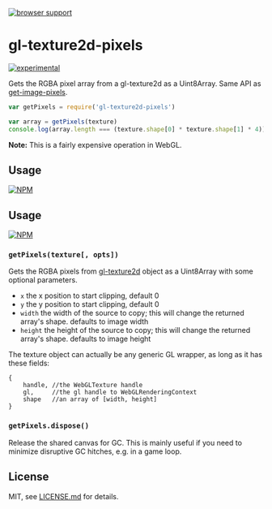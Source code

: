 [![browser support](https://ci.testling.com/mattdesl/gl-texture2d-pixels.png)](https://ci.testling.com/mattdesl/gl-texture2d-pixels)

# gl-texture2d-pixels

[![experimental](http://badges.github.io/stability-badges/dist/experimental.svg)](http://github.com/badges/stability-badges)

Gets the RGBA pixel array from a gl-texture2d as a Uint8Array. Same API as [get-image-pixels](https://github.com/mattdesl/get-image-pixels).

```js
var getPixels = require('gl-texture2d-pixels')

var array = getPixels(texture)
console.log(array.length === (texture.shape[0] * texture.shape[1] * 4)) //true
```

**Note:** This is a fairly expensive operation in WebGL. 

## Usage

[![NPM](https://nodei.co/npm/gl-texture2d-pixels.png)](https://nodei.co/npm/gl-texture2d-pixels/)

## Usage

[![NPM](https://nodei.co/npm/get-image-pixels.png)](https://nodei.co/npm/get-image-pixels/)

### `getPixels(texture[, opts])`

Gets the RGBA pixels from [gl-texture2d](https://www.npmjs.org/package/gl-texture2d) object as a Uint8Array with some optional parameters.

- `x` the x position to start clipping, default 0
- `y` the y position to start clipping, default 0
- `width` the width of the source to copy; this will change the returned array's shape. defaults to image width
- `height` the height of the source to copy; this will change the returned array's shape. defaults to image height

The texture object can actually be any generic GL wrapper, as long as it has these fields:
```
{ 
	handle, //the WebGLTexture handle
	gl,     //the gl handle to WebGLRenderingContext
	shape   //an array of [width, height]
}
```

### `getPixels.dispose()`

Release the shared canvas for GC. This is mainly useful if you need to minimize disruptive GC hitches, e.g. in a game loop. 

## License

MIT, see [LICENSE.md](http://github.com/mattdesl/gl-texture2d-pixels/blob/master/LICENSE.md) for details.
